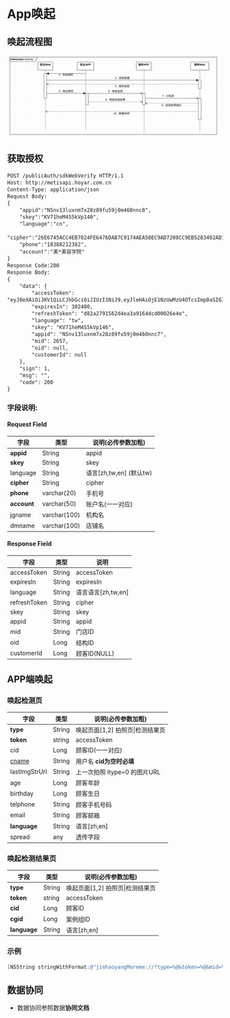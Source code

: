 # App唤起

## 唤起流程图

![image-20191126115912896](assets/image-20191126115912896.png)

## 获取授权

```http
POST /publicAuth/sdkWebVerify HTTP/1.1
Host: http://metisapi.hoyar.com.cn
Content-Type: application/json 
Request Body:
{
    "appid":"NSnv13luxnm7x28z89fu59j0m460nnc0",
    "skey":"KV71heM4S5kVp140",
    "language":"cn", 
    "cipher":"26E6745ACC4EB7824FE6476DAB7C9174AEA50EC9AD7208CC9EB5283402AD1D80", 
    "phone":"18388212382",
    "account":"美*美容学院"
}
Response Code:200
Response Body:
{
    "data": {
        "accessToken": "eyJ0eXAiOiJKV1QiLCJhbGciOiJIUzI1NiJ9.eyJleHAiOjE1NzUwMzU4OTcsImp0aSI6IjI2NTcifQ.3cqF4BMfeCJIqI1dd8hSNurz0aN6e3y9bZtuT_Xbgag",
        "expiresIn": 302400,
        "refreshToken": "d82a2791562d4ea3a9164dcd00026e4e",
        "language": "tw",
        "skey": "KV71heM4S5kVp146",
        "appid": "NSnv13luxnm7x28z89fu59j0m460nnc7",
        "mid": 2657,
        "oid": null,
        "customerId": null
    },
    "sign": 1,
    "msg": "",
    "code": 200
}
```

### 字段说明:

#### Request Field

| 字段        | 类型         | 说明(必传参数加粗)      |
| ----------- | ------------ | ----------------------- |
| **appid**   | String       | appid                   |
| **skey**    | String       | skey                    |
| language    | String       | 语言[zh,tw,en] (默认tw) |
| **cipher**  | String       | cipher                  |
| **phone**   | varchar(20)  | 手机号                  |
| **account** | varchar(50)  | 账户名(一一对应)        |
| jgname      | varchar(100) | 机构名                  |
| dmname      | varchar(100) | 店铺名                  |

####  Response Field

| 字段        | 类型   | 说明   |
| ----------- | ------ | ------ |
| accessToken | String | accessToken |
| expiresIn   | String | expiresIn |
| language    | String | 语言语言[zh,tw,en] |
| refreshToken      | String | cipher |
| skey       | String | skey |
| appid     | String | appid |
| mid | String | 门店ID |
| oid | Long | 结构ID |
| customerId | Long | 顾客ID(NULL) |

## APP端唤起



### 唤起检测页

| 字段          | 类型   | 说明(必传参数加粗)               |
| ------------- | ------ | -------------------------------- |
| **type**      | String | 唤起页面[1,2] 拍照页\|检测结果页 |
| **token**     | string | accessToken                      |
| cid           | Long   | 顾客ID(一一对应)                 |
| <u>cname</u>  | String | 用户名 **cid为空时必填**         |
| lastImgStrUrl | String | 上一次拍照 itype=0 的图片URL     |
| age           | Long   | 顾客年龄                         |
| birthday      | Long   | 顾客生日                         |
| telphone      | String | 顾客手机号码                     |
| email         | String | 顾客邮箱                         |
| **language**  | String | 语言[zh,en]                      |
| spread        | any    | 透传字段                         |



### 唤起检测结果页

| 字段         | 类型   | 说明(必传参数加粗)               |
| ------------ | ------ | -------------------------------- |
| **type**     | String | 唤起页面[1,2] 拍照页\|检测结果页 |
| **token**    | string | accessToken                      |
| **cid**      | Long   | 顾客ID                           |
| **cgid**     | Long   | 案例组ID                         |
| **language** | String | 语言[zh,en]                      |

 

### 示例

```objective-c
[NSString stringWithFormat:@"jinhaoyangMoreme://?type=%@&token=%@&mid=%@&cid=%@&cgid=%@&language=%@",@"2",@"B870D847A5D8E3B01C725899C8C5931607BA59A10ED77757C74DEDC56DC629D1",@"2370",@"356957",@"589773",@"zh"];
```



## 数据协同

- 数据协同参照数据**协同文档**